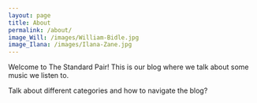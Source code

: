 ```yaml
---
layout: page
title: About
permalink: /about/
image_Will: /images/William-Bidle.jpg
image_Ilana: /images/Ilana-Zane.jpg
---
```


Welcome to The Standard Pair! This is our blog where we talk about some music we listen to.

Talk about different categories and how to navigate the blog?
